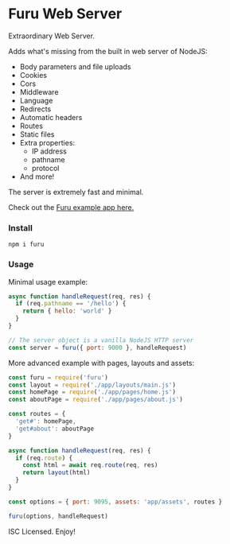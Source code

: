 # Furu Web Server

Extraordinary Web Server.

Adds what's missing from the built in web server of NodeJS:

* Body parameters and file uploads
* Cookies
* Cors
* Middleware
* Language
* Redirects
* Automatic headers
* Routes
* Static files
* Extra properties:
  - IP address
  - pathname
  - protocol
* And more!

The server is extremely fast and minimal.

Check out the [Furu example app here.](https://github.com/eldoy/furu-test)

### Install
```
npm i furu
```

### Usage

Minimal usage example:
```js
async function handleRequest(req, res) {
  if (req.pathname == '/hello') {
    return { hello: 'world' }
  }
}

// The server object is a vanilla NodeJS HTTP server
const server = furu({ port: 9000 }, handleRequest)
```

More advanced example with pages, layouts and assets:
```js
const furu = require('furu')
const layout = require('./app/layouts/main.js')
const homePage = require('./app/pages/home.js')
const aboutPage = require('./app/pages/about.js')

const routes = {
  'get#': homePage,
  'get#about': aboutPage
}

async function handleRequest(req, res) {
  if (req.route) {
    const html = await req.route(req, res)
    return layout(html)
  }
}

const options = { port: 9095, assets: 'app/assets', routes }

furu(options, handleRequest)
```

ISC Licensed. Enjoy!
